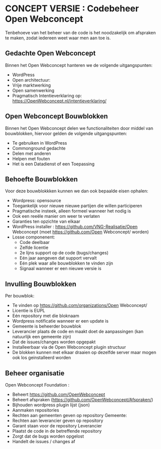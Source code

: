 # CONCEPT VERSIE : Codebeheer Open Webconcept
Tenbehoeve van het beheer van de code is het noodzakelijk om afspraken te maken, zodat iedereen weet waar men aan toe is.

## Gedachte Open Webconcept
Binnen het Open Webconcept hanteren we de volgende uitgangspunten:
* WordPress
* Open architectuur:
* Vrije marktwerking
* Open samenwerking
* Pragmatisch
Intentieverklaring op: https://OpenWebconcept.nl/intentieverklaring/

## Open Webconcept Bouwblokken
Binnen het Open Webconcept delen we functionaliteiten door middel van bouwblokken, hiervoor gelden de volgende uitgangspunten:
* Te gebruiken in WordPress 
* Commonground gedachte
* Delen met anderen 
* Helpen met fouten
* Het is een Datadienst of een Toepassing

## Behoefte Bouwblokken
Voor deze bouwblokkken kunnen we dan ook bepaalde eisen ophalen:
* Wordpress: opensource
* Toegankelijk voor nieuwe nieuwe partijen  die willen participeren
* Pragmatische insteek, alleen formeel wanneer het nodig is
* Ook een reeële manier om weer te verlaten
* Garanties ten opzichte van elkaar
* WordPress installer : https://github.com/VNG-Realisatie/Open Webconcept (moet https://github.com/Open Webconcept/  worden)
* Losse componenent:
	* Code deelbaar
	* Zelfde licentie
	* 2e lijns support op de code (bugs/changes)
	* Eén jaar aangeven dat support vervalt
	* Eén plek waar alle bouwblokken te vinden zijn 
	* Signaal wanneer er een nieuwe versie is

## Invulling Bouwblokken
Per bouwblok:
* Te vinden op https://github.com/organizations/Open Webconcept/
* Licentie is EUPL
* Eén repository met die bloknaam
* Wordpress notificatie wanneer er een update is
* Gemeente is beheerder bouwblok
* Leverancier plaats de code en maakt doet de aanpassingen (kan natuurlijk een gemeente zijn)
* Dat de issues/changes worden opgepakt
* Installeerbaar via de  Open Webconcept plugin structuur
* De blokken kunnen met elkaar draaien op dezelfde server maar mogen ook los geinstalleerd worden

## Beheer organisatie
Open Webconcept Foundation : 
* Beheert https://github.com/OpenWebconcept
* Beheert afspraken (https://github.com/OpenWebconcept/Afspraken/)
* Bijhouden wordpress plugin lijst (json)
* Aanmaken repositories
* Rechten  aan gemeenten geven op repository
Gemeente:
* Rechten aan leverancier geven op repository
* Garant staan voor de repository
Leverancier
* Plaatst de code in de betreffende  repository
* Zorgt dat de bugs worden opgelost
* Handelt de issues / changes af
